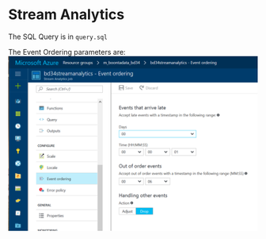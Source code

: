 # Stream Analytics

The SQL Query is in `query.sql`

The Event Ordering parameters are: 
![](EventOrdering.png)